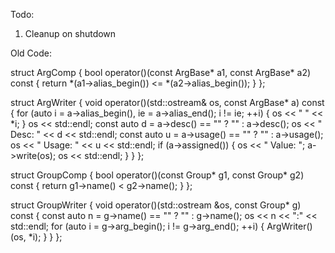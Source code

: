 Todo:
1. Cleanup on shutdown

Old Code:

struct ArgComp {
  bool operator()(const ArgBase* a1, const ArgBase* a2) const {
    return *(a1->alias_begin()) <= *(a2->alias_begin());
  }
};

struct ArgWriter {
  void operator()(std::ostream& os, const ArgBase* a) const {
    for (auto i = a->alias_begin(), ie = a->alias_end(); i != ie; ++i) {
      os << "  " << *i;
    }
    os << std::endl;
    const auto d = a->desc() == "" ? "<none>" : a->desc();
    os << "    Desc:  " << d << std::endl;
    const auto u = a->usage() == "" ? "<none>" : a->usage();
    os << "    Usage: " << u << std::endl;
    if (a->assigned()) {
      os << "    Value: ";
      a->write(os);
      os << std::endl;
    }
  }
};

struct GroupComp {
  bool operator()(const Group* g1, const Group* g2) const {
    return g1->name() < g2->name();
  }
};

struct GroupWriter {
  void operator()(std::ostream &os, const Group* g) const {
    const auto n = g->name() == "" ? "<unnamed>" : g->name();
    os << n << ":" << std::endl;
    for (auto i = g->arg_begin(); i != g->arg_end(); ++i) {
      ArgWriter()(os, *i);
    }
  }
};


